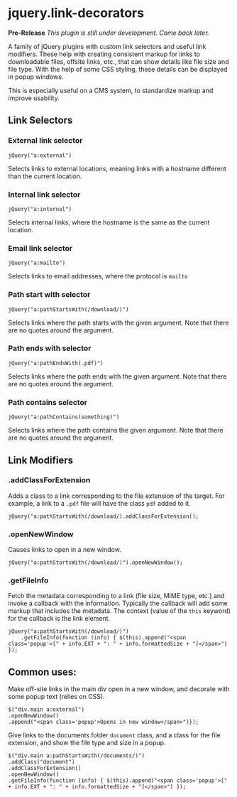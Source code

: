 # jquery.link-decorators

**Pre-Release**
*This plugin is still under development. Come back later.*

A family of jQuery plugins with custom link selectors and useful link modifiers.
These help with creating consistent markup for links to downloadable files, offsite
links, etc., that can show details like file size and file type. With the help of some
CSS styling, these details can be displayed in popup windows.

This is especially useful on a CMS system, to standardize markup and improve usability.

## Link Selectors
### External link selector
`jQuery("a:external")`

Selects links to external locations, meaning links with a hostname different than the current location.

### Internal link selector
`jQuery("a:internal")`

Selects internal links, where the hostname is the same as the current location.

### Email link selector
`jQuery("a:mailto")`

Selects links to email addresses, where the protocol is `mailto`

### Path start with selector
`jQuery("a:pathStartsWith(/download/)")`

Selects links where the path starts with the given argument. Note that there are no quotes around the argument.

### Path ends with selector
`jQuery("a:pathEndsWith(.pdf)")`

Selects links where the path ends with the given argument. Note that there are no quotes around the argument.

### Path contains selector
`jQuery("a:pathContains(something)")`

Selects links where the path contains the given argument. Note that there are no quotes around the argument.

## Link Modifiers

### .addClassForExtension
Adds a class to a link corresponding to the file extension of the target. For example, a link to a `.pdf` file
will have the class `pdf` added to it.

`jQuery("a:pathStartsWith(/download/).addClassForExtension();`

### .openNewWindow
Causes links to open in a new window. 

`jQuery("a:pathStartsWith(/download/)").openNewWindow();`

### .getFileInfo
Fetch the metadata corresponding to a link (file size, MIME type, etc.) and invoke a callback with the information.
Typically the callback will add some markup that includes the metadata. The context (value of the `this` keyword)
for the callback is the link element.

```
jQuery("a:pathStartsWith(/download/)")
	.getFileInfo(function (info) { $(this).append("<span class='popup'>[" + info.EXT + ": " + info.formattedSize + "]</span>") });
```

## Common uses:
Make off-site links in the main div open in a new window, and decorate with
some popup text (relies on CSS).
```
$("div.main a:external")
.openNewWindow()
.append("<span class='popup'>Opens in new window</span>")});
```

Give links to the documents folder `document` class, and a class for the file extension,
and show the file type and size in a popup.
```
$("div.main a:pathStartsWith(/documents/)")
.addClass("document")
.addClassForExtension()
.openNewWindow()
.getFileInfo(function (info) { $(this).append("<span class='popup'>[" + info.EXT + ": " + info.formattedSize + "]</span>") });
```
